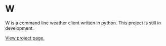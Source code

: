 # W

W is a command line weather client written in python. This project is still in development.

[View project page.](http://prb2.github.io/weather/)


